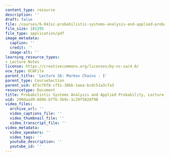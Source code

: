 ```yaml
---
content_type: resource
description: ''
draft: false
file: /courses/6-041sc-probabilistic-systems-analysis-and-applied-probability-fall-2013/290daad9889bbffb3b9c1c29f5028f98_MIT6_041SCF13_L16.pdf
file_size: 181295
file_type: application/pdf
image_metadata:
  caption: ''
  credit: ''
  image-alt: ''
learning_resource_types:
- Lecture Notes
license: https://creativecommons.org/licenses/by-nc-sa/4.0/
ocw_type: OCWFile
parent_title: 'Lecture 16: Markov Chains - I'
parent_type: CourseSection
parent_uid: 8f3c76f8-cf51-30bb-1aea-bcdc51a3cfa3
resourcetype: Document
title: Probabilistic Systems Analysis and Applied Probability, Lecture 16
uid: 290daad9-889b-bffb-3b9c-1c29f5028f98
video_files:
  archive_url: ''
  video_captions_file: ''
  video_thumbnail_file: ''
  video_transcript_file: ''
video_metadata:
  video_speakers: ''
  video_tags: ''
  youtube_description: ''
  youtube_id: ''
---
```

